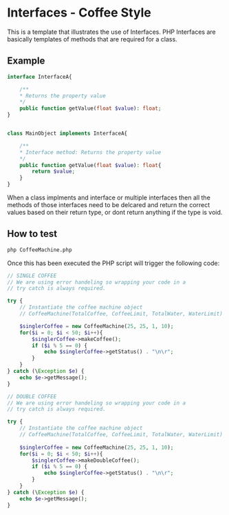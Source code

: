 # Interfaces - Coffee Style
This is a template that illustrates the use of Interfaces. PHP Interfaces are basically templates of methods that are required for a class.

## Example
```php
interface InterfaceA{

    /**
    * Returns the property value
    */
    public function getValue(float $value): float;
}


class MainObject implements InterfaceA{

    /**
    * Interface method: Returns the property value
    */
    public function getValue(float $value): float{
        return $value;
    }
}
```

When a class implments and interface or multiple interfaces then all the methods of those interfaces need to be delcared and return the correct values based on their return type, or dont return anything if the type is void.

## How to test
```bash
php CoffeeMachine.php
```
Once this has been executed the PHP script will trigger the following code:
```php
// SINGLE COFFEE
// We are using error handeling so wrapping your code in a 
// try catch is always required.

try {
    // Instantiate the coffee machine object
    // CoffeeMachine(TotalCoffee, CoffeeLimit, TotalWater, WaterLimit)

    $singlerCoffee = new CoffeeMachine(25, 25, 1, 10);
    for($i = 0; $i < 50; $i++){
        $singlerCoffee->makeCoffee();
        if ($i % 5 == 0) {
            echo $singlerCoffee->getStatus() . "\n\r";
        }
    }
} catch (\Exception $e) {
    echo $e->getMessage();
}
```

```php
// DOUBLE COFFEE
// We are using error handeling so wrapping your code in a 
// try catch is always required.

try {
    // Instantiate the coffee machine object
    // CoffeeMachine(TotalCoffee, CoffeeLimit, TotalWater, WaterLimit)
    
    $singlerCoffee = new CoffeeMachine(25, 25, 1, 10);
    for($i = 0; $i < 50; $i++){
        $singlerCoffee->makeDoubleCoffee();
        if ($i % 5 == 0) {
            echo $singlerCoffee->getStatus() . "\n\r";
        }
    }
} catch (\Exception $e) {
    echo $e->getMessage();
}
```
